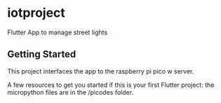 # iotproject

Flutter App to manage street lights

## Getting Started

This project interfaces the app to the raspberry pi pico w server. 

A few resources to get you started if this is your first Flutter project:
the micropython files are in the /picodes folder. 
